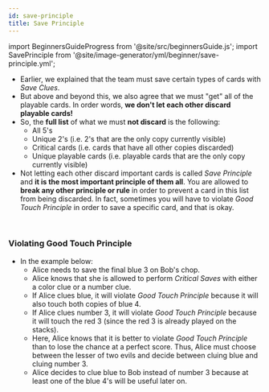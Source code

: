 ```yaml
---
id: save-principle
title: Save Principle
---
```


import BeginnersGuideProgress from '@site/src/beginnersGuide.js';
import SavePrinciple from '@site/image-generator/yml/beginner/save-principle.yml';

<BeginnersGuideProgress id="save-principle" />

- Earlier, we explained that the team must save certain types of cards with *Save Clues*.
- But above and beyond this, we also agree that we must "get" all of the playable cards. In order words, **we don't let each other discard playable cards!**
- So, the **full list** of what we must **not discard** is the following:
  - All 5's
  - Unique 2's (i.e. 2's that are the only copy currently visible)
  - Critical cards (i.e. cards that have all other copies discarded)
  - Unique playable cards (i.e. playable cards that are the only copy currently visible)
- Not letting each other discard important cards is called *Save Principle* and **it is the most important principle of them all**. You are allowed to **break any other principle or rule** in order to prevent a card in this list from being discarded. In fact, sometimes you will have to violate *Good Touch Principle* in order to save a specific card, and that is okay.

<br />

### Violating Good Touch Principle

- In the example below:
  - Alice needs to save the final blue 3 on Bob's chop.
  - Alice knows that she is allowed to perform *Critical Saves* with either a color clue or a number clue.
  - If Alice clues blue, it will violate *Good Touch Principle* because it will also touch both copies of blue 4.
  - If Alice clues number 3, it will violate *Good Touch Principle* because it will touch the red 3 (since the red 3 is already played on the stacks).
  - Here, Alice knows that it is better to violate *Good Touch Principle* than to lose the chance at a perfect score. Thus, Alice must choose between the lesser of two evils and decide between cluing blue and cluing number 3.
  - Alice decides to clue blue to Bob instead of number 3 because at least one of the blue 4's will be useful later on.

<SavePrinciple />
